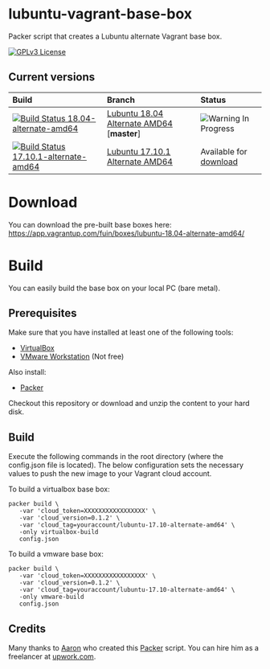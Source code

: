 # lubuntu-vagrant-base-box
Packer script that creates a Lubuntu alternate Vagrant base box.

[![GPLv3 License](http://img.shields.io/badge/license-GPLv3-blue.svg)](https://www.gnu.org/licenses/gpl-3.0.en.html)

## Current versions
| Build | Branch | Status |
| :---- | :----- | :----- |
| [![Build Status 18.04-alternate-amd64](https://fuin-org.ci.cloudbees.com/job/lubuntu-vagrant-base-box-18.04-alternate-amd64/badge/icon)](https://fuin-org.ci.cloudbees.com/job/lubuntu-vagrant-base-box-18.04-alternate-amd64/) | [Lubuntu 18.04 Alternate AMD64](https://github.com/fuinorg/lubuntu-vagrant-base-box/) \[**master**\] | ![Warning](https://raw.githubusercontent.com/fuinorg/lubuntu-vagrant-base-box/master/warning.gif) In Progress |
| [![Build Status 17.10.1-alternate-amd64](https://fuin-org.ci.cloudbees.com/job/lubuntu-vagrant-base-box-17.10.1-alternate-amd64/badge/icon)](https://fuin-org.ci.cloudbees.com/job/lubuntu-vagrant-base-box-17.10.1-alternate-amd64/) | [Lubuntu 17.10.1 Alternate AMD64](https://github.com/fuinorg/lubuntu-vagrant-base-box/tree/lubuntu-17.10.1-alternate-amd64) | Available for [download](https://app.vagrantup.com/fuin/boxes/lubuntu-17.10-alternate-amd64/) | 

# Download
You can download the pre-built base boxes here:
https://app.vagrantup.com/fuin/boxes/lubuntu-18.04-alternate-amd64/

# Build
You can easily build the base box on your local PC (bare metal).

## Prerequisites
Make sure that you have installed at least one of the following tools:
* [VirtualBox](https://www.virtualbox.org/)
* [VMware Workstation](http://store.vmware.com/store/vmwde/en_IE/DisplayProductDetailsPage/ThemeID.29219600/productID.5128762700) (Not free)

Also install:
* [Packer](https://www.packer.io/)

Checkout this repository or download and unzip the content to your hard disk.

## Build
Execute the following commands in the root directory (where the config.json file is located).
The below configuration sets the necessary values to push the new image to your Vagrant cloud account.

To build a virtualbox base box:
```
packer build \
   -var 'cloud_token=XXXXXXXXXXXXXXXXX' \
   -var 'cloud_version=0.1.2' \
   -var 'cloud_tag=youraccount/lubuntu-17.10-alternate-amd64' \
   -only virtualbox-build
   config.json
```

To build a vmware base box:
```
packer build \
   -var 'cloud_token=XXXXXXXXXXXXXXXXX' \
   -var 'cloud_version=0.1.2' \
   -var 'cloud_tag=youraccount/lubuntu-17.10-alternate-amd64' \
   -only vmware-build
   config.json
```

## Credits
Many thanks to [Aaron](https://github.com/slapula/) who created this [Packer](https://www.packer.io/) script.
You can hire him as a freelancer at [upwork.com](https://www.upwork.com/o/profiles/users/_~01d7141121116c4a6e/).
